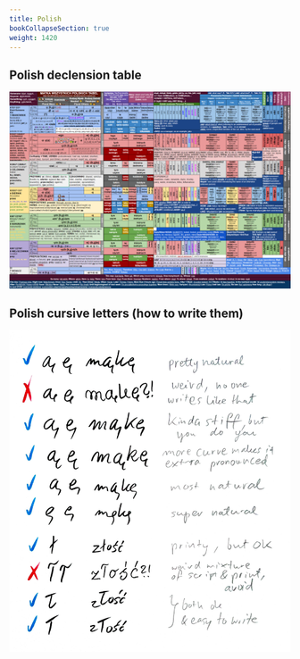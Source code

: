 ```yaml
---
title: Polish
bookCollapseSection: true
weight: 1420
---
```


## Polish declension table

![Polish declensions table](Declensions.png)

## Polish cursive letters (how to write them)

![Polish letters in cursive](Polish_letters_cursive_examples.jpg)
